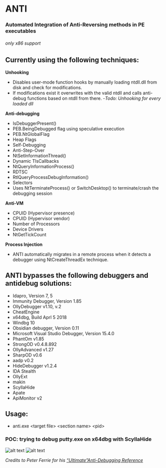 # ANTI 
### Automated Integration of Anti-Reversing methods in PE executables  
###### _only x86 support_
## Currently using the following techniques:

**Unhooking**
 - Disables user-mode function hooks by manually loading ntdll.dll from disk and check for modifications. 
 - If modifications exist it overwrites with the valid ntdll and calls anti-debug functions based on ntdll from there.
 -_Todo: Unhooking for every loaded dll_ 

**Anti-debugging**
 - IsDebuggerPresent()
 - PEB.BeingDebugged flag using speculative execution
 - PEB.NtGlobalFlag
 - Heap Flags
 - Self-Debugging
 - Anti-Step-Over
 - NtSetInformationThread()
 - Dynamic TlsCallbacks
 - NtQueryInformationProcess()
 - RDTSC
 - RtlQueryProcessDebugInformation()
 - Selectors
 - Uses NtTerminateProcess() or SwitchDesktop() to terminate/crash the debugging session 

**Anti-VM**
 - CPUID (Hypervisor presence)<br />
 - CPUID (Hypervisor vendor)<br />
 - Number of Processors<br />
 - Device Drivers<br />
 - NtGetTickCount

**Process Injection**
 - ANTI automatically migrates in a remote process when it detects a debugger using NtCreateThreadEx technique.

## ANTI bypasses the following debuggers and antidebug solutions:

 - Idapro, Version 7, 5
 - Immunity Debugger, Version 1.85
 - OllyDebugger v1.10, v.2
 - CheatEngine
 - x64dbg, Build Aprl 5 2018
 - Windbg 10
 - Obsidian debugger, Version 0.11
 - Microsoft Visual Studio Debugger, Version 15.4.0
 - PhantOm v1.85
 - StrongOD v0.4.8.892
 - OllyAdvanced v1.27
 - SharpOD v0.6
 - aadp v0.2
 - HideDebugger v1.2.4
 - IDA Stealth
 - OllyExt
 - makin
 - ScyllaHide 
 - Apate
 - ApiMonitor v2

## Usage:
 - anti.exe &lt;target file> &lt;section name> &lt;pid>

### POC: trying to debug putty.exe on x64dbg with ScyllaHide
![alt text](https://github.com/nihilboy/anti/blob/master/scylla.jpg "Logo Title Text 1")
![alt text](https://github.com/nihilboy/anti/blob/master/scylla_crash.jpg "Logo Title Text 1")




_Credits to Peter Ferrie for his [“Ultimate”Anti-Debugging Reference](http://pferrie.host22.com/papers/antidebug.pdf)_
